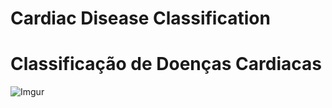 # Cardiac Disease Classification
# Classificação de Doenças Cardiacas
![Imgur](https://i.imgur.com/S5dO1YP.jpg)
